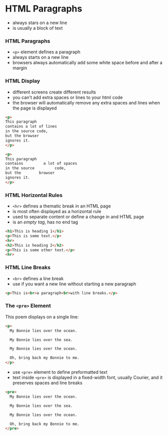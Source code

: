 # HTML Paragraphs

- always stars on a new line
- is usually a block of text

### HTML Paragraphs

- `<p>` element defines a paragraph
- always starts on a new line
- browsers always automatically add some white space before and after a margin

### HTML Display

- different screens create different results
- you can't add extra spaces or lines to your html code
- the browser will automatically remove any extra spaces and lines when the page is displayed

```html
<p>
This paragraph
contains a lot of lines
in the source code,
but the browser
ignores it.
</p>

<p>
This paragraph
contains         a lot of spaces
in the source         code,
but the        browser
ignores it.
</p>
```

### HTML Horizontal Rules

- `<hr>` defines a thematic break in an HTML page
- is most often displayed as a horizontal rule
- used to separate content or define a change in and HTML page
- is an *empty tag*, has no end tag
```html
<h1>This is heading 1</h1>
<p>This is some text.</p>
<hr>
<h2>This is heading 2</h2>
<p>This is some other text.</p>
<hr>
```

### HTML Line Breaks

- `<br>` defines a line break
- use if you want a new line without starting a new paragraph

```html
<p>This is<br>a paragraph<br>with line breaks.</p>
```

### The `<pre>` Element

This poem displays on a single line:
```html
<p>
  My Bonnie lies over the ocean.

  My Bonnie lies over the sea.

  My Bonnie lies over the ocean.

  Oh, bring back my Bonnie to me.
</p>
```

- use `<pre>` element to define preformatted text
- text inside `<pre>` is displayed in a fixed-width font, usually Courier, and it preserves spaces and line breaks

```html
<pre>
  My Bonnie lies over the ocean.

  My Bonnie lies over the sea.

  My Bonnie lies over the ocean.

  Oh, bring back my Bonnie to me.
</pre>
```